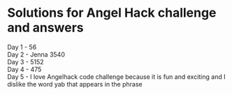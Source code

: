 # Solutions for Angel Hack challenge and answers  
Day 1 - 56  
Day 2 - Jenna 3540  
Day 3 - 5152  
Day 4 - 475  
Day 5 - I love Angelhack code challenge because it is fun and exciting and I dislike the word yab that appears in the phrase  
